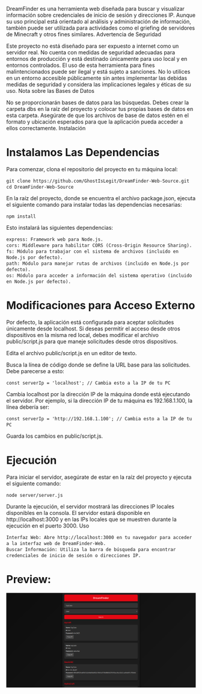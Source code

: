 DreamFinder es una herramienta web diseñada para buscar y visualizar información sobre credenciales de inicio de sesión y direcciones IP. Aunque su uso principal está orientado al análisis y administración de información, también puede ser utilizada para actividades como el griefing de servidores de Minecraft y otros fines similares.
Advertencia de Seguridad

Este proyecto no está diseñado para ser expuesto a internet como un servidor real. No cuenta con medidas de seguridad adecuadas para entornos de producción y está destinado únicamente para uso local y en entornos controlados. El uso de esta herramienta para fines malintencionados puede ser ilegal y está sujeto a sanciones. No lo utilices en un entorno accesible públicamente sin antes implementar las debidas medidas de seguridad y considera las implicaciones legales y éticas de su uso.
Nota sobre las Bases de Datos

No se proporcionarán bases de datos para las búsquedas. Debes crear la carpeta dbs en la raíz del proyecto y colocar tus propias bases de datos en esta carpeta. Asegúrate de que los archivos de base de datos estén en el formato y ubicación esperados para que la aplicación pueda acceder a ellos correctamente.
Instalación

# Instalamos Las Dependencias

Para comenzar, clona el repositorio del proyecto en tu máquina local:

    git clone https://github.com/GhostIsLegit/DreamFinder-Web-Source.git
    cd DreamFinder-Web-Source

En la raíz del proyecto, donde se encuentra el archivo package.json, ejecuta el siguiente comando para instalar todas las dependencias necesarias:
    
    npm install

Esto instalará las siguientes dependencias:

    express: Framework web para Node.js.
    cors: Middleware para habilitar CORS (Cross-Origin Resource Sharing).
    fs: Módulo para trabajar con el sistema de archivos (incluido en Node.js por defecto).
    path: Módulo para manejar rutas de archivos (incluido en Node.js por defecto).
    os: Módulo para acceder a información del sistema operativo (incluido en Node.js por defecto).

# Modificaciones para Acceso Externo

Por defecto, la aplicación está configurada para aceptar solicitudes únicamente desde localhost. Si deseas permitir el acceso desde otros dispositivos en la misma red local, debes modificar el archivo public/script.js para que maneje solicitudes desde otros dispositivos.

Edita el archivo public/script.js en un editor de texto.

Busca la línea de código donde se define la URL base para las solicitudes. Debe parecerse a esto:

    const serverIp = 'localhost'; // Cambia esto a la IP de tu PC

Cambia localhost por la dirección IP de la máquina donde está ejecutando el servidor. Por ejemplo, si la dirección IP de tu máquina es 192.168.1.100, la línea debería ser:

    const serverIp = 'http://192.168.1.100'; // Cambia esto a la IP de tu PC

Guarda los cambios en public/script.js.

# Ejecución

Para iniciar el servidor, asegúrate de estar en la raíz del proyecto y ejecuta el siguiente comando:

    node server/server.js

Durante la ejecución, el servidor mostrará las direcciones IP locales disponibles en la consola. El servidor estará disponible en http://localhost:3000 y en las IPs locales que se muestren durante la ejecución en el puerto 3000.
Uso

    Interfaz Web: Abre http://localhost:3000 en tu navegador para acceder a la interfaz web de DreamFinder-Web.
    Buscar Información: Utiliza la barra de búsqueda para encontrar credenciales de inicio de sesión o direcciones IP.

# Preview:

![Preview](https://github.com/GhostIsLegit/DreamFinder-Web-Source/blob/main/prev.png)
